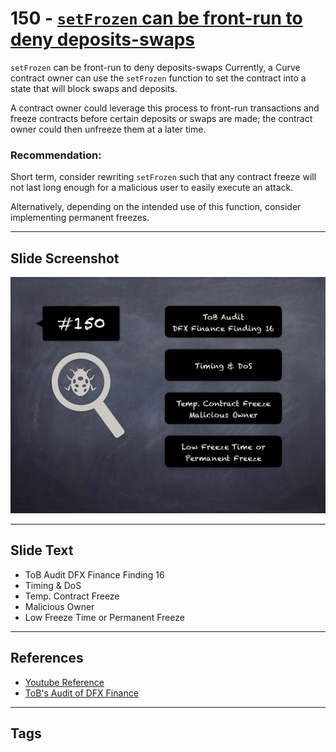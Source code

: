 
# 150 - [`setFrozen` can be front-run to deny deposits-swaps](./`setFrozen`%20can%20be%20front-run%20to%20deny%20deposits-swaps.md)

`setFrozen` can be front-run to deny deposits-swaps Currently, a Curve contract owner can use the `setFrozen` function to set the contract into a state that will block swaps and deposits. 

A contract owner could leverage this process to front-run transactions and freeze contracts before certain deposits or swaps are made; the contract owner could then unfreeze them at a later time.

### Recommendation:
Short term, consider rewriting `setFrozen` such that any contract freeze will not last long enough for a malicious user to easily execute an attack. 

Alternatively, depending on the intended use of this function, consider implementing permanent freezes.
___
## Slide Screenshot
![150.png](../../images/8.%20Audit%20Findings%20201/150.png)
___
## Slide Text
- ToB Audit DFX Finance Finding 16
- Timing & DoS
- Temp. Contract Freeze
- Malicious Owner
- Low Freeze Time or Permanent Freeze
___
## References
- [Youtube Reference](https://youtu.be/zAzNDwu23UI?t=589)
- [ToB's Audit of DFX Finance](https://github.com/dfx-finance/protocol/blob/main/audits/2021-05-03-Trail_of_Bits.pdf)
___
## Tags
